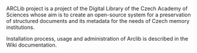 ARCLib project is a project of the Digital Library of the Czech Academy of
Sciences whose aim is to create an open-source system for a preservation of
structured documents and its metadata for the needs of Czech memory institutions.

Installation process, usage and administration of Arclib is described
in the Wiki documentation.
